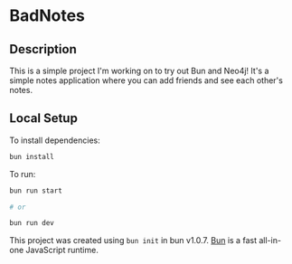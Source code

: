 # BadNotes
## Description
This is a simple project I'm working on to try out Bun and Neo4j! It's a simple notes application where you can add friends and see each other's notes.

## Local Setup
To install dependencies:

```bash
bun install
```

To run:

```bash
bun run start

# or 

bun run dev
```

This project was created using `bun init` in bun v1.0.7. [Bun](https://bun.sh) is a fast all-in-one JavaScript runtime.
